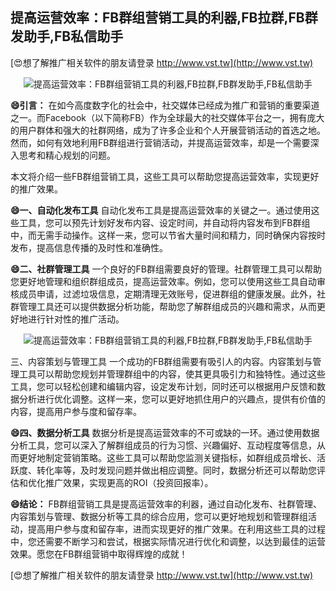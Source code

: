 ## **提高运营效率：FB群组营销工具的利器,FB拉群,FB群发助手,FB私信助手**

[😍想了解推广相关软件的朋友请登录 http://www.vst.tw](http://www.vst.tw)

 <center><img src="https://vst.tw/MP4/tuiguang/png/0.png" alt="提高运营效率：FB群组营销工具的利器,FB拉群,FB群发助手,FB私信助手"></center>

**😄引言：**
在如今高度数字化的社会中，社交媒体已经成为推广和营销的重要渠道之一。而Facebook（以下简称FB）作为全球最大的社交媒体平台之一，拥有庞大的用户群体和强大的社群网络，成为了许多企业和个人开展营销活动的首选之地。然而，如何有效地利用FB群组进行营销活动，并提高运营效率，却是一个需要深入思考和精心规划的问题。

本文将介绍一些FB群组营销工具，这些工具可以帮助您提高运营效率，实现更好的推广效果。

**😄一、自动化发布工具**
自动化发布工具是提高运营效率的关键之一。通过使用这些工具，您可以预先计划好发布内容、设定时间，并自动将内容发布到FB群组中，而无需手动操作。这样一来，您可以节省大量时间和精力，同时确保内容按时发布，提高信息传播的及时性和准确性。

**😄二、社群管理工具**
一个良好的FB群组需要良好的管理。社群管理工具可以帮助您更好地管理和组织群组成员，提高运营效率。例如，您可以使用这些工具自动审核成员申请，过滤垃圾信息，定期清理无效账号，促进群组的健康发展。此外，社群管理工具还可以提供数据分析功能，帮助您了解群组成员的兴趣和需求，从而更好地进行针对性的推广活动。

 <center><img src="https://vst.tw/MP4/tuiguang/png/6.png" alt="提高运营效率：FB群组营销工具的利器,FB拉群,FB群发助手,FB私信助手"></center>

三、内容策划与管理工具
一个成功的FB群组需要有吸引人的内容。内容策划与管理工具可以帮助您规划并管理群组中的内容，使其更具吸引力和独特性。通过这些工具，您可以轻松创建和编辑内容，设定发布计划，同时还可以根据用户反馈和数据分析进行优化调整。这样一来，您可以更好地抓住用户的兴趣点，提供有价值的内容，提高用户参与度和留存率。

**😄四、数据分析工具**
数据分析是提高运营效率的不可或缺的一环。通过使用数据分析工具，您可以深入了解群组成员的行为习惯、兴趣偏好、互动程度等信息，从而更好地制定营销策略。这些工具可以帮助您监测关键指标，如群组成员增长、活跃度、转化率等，及时发现问题并做出相应调整。同时，数据分析还可以帮助您评估和优化推广效果，实现更高的ROI（投资回报率）。

**😄结论：**
FB群组营销工具是提高运营效率的利器，通过自动化发布、社群管理、内容策划与管理、数据分析等工具的综合应用，您可以更好地规划和管理群组活动，提高用户参与度和留存率，进而实现更好的推广效果。在利用这些工具的过程中，您还需要不断学习和尝试，根据实际情况进行优化和调整，以达到最佳的运营效果。愿您在FB群组营销中取得辉煌的成就！

[😍想了解推广相关软件的朋友请登录 http://www.vst.tw](http://www.vst.tw)



